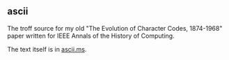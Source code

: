 ascii
-----

The troff source for my old "The Evolution of Character Codes, 1874-1968"
paper written for IEEE Annals of the History of Computing.

The text itself is in [ascii.ms](https://github.com/ericfischer/ascii/blob/master/ascii.ms).
